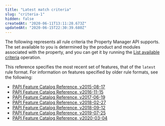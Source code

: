 ```yaml
---
title: "Latest match criteria"
slug: "criteria-1"
hidden: false
createdAt: "2020-06-11T13:11:28.673Z"
updatedAt: "2020-06-15T22:30:39.680Z"
---
```

The following represents all rule criteria the Property Manager API
supports.  The set available to you is determined by the product and
modules associated with the property, and you can get it by running
the [List available
criteria](https://learn.akamai.com/en-us/api/core_features/property_manager/v1.html#listavailablecriteria)
operation.

This reference specifies the most recent set of features, that of the
`latest` rule format.  For information on features specified by older
rule formats, see the following:

- [PAPI Feature Catalog Reference, v2015-08-17](https://learn.akamai.com/en-us/api/core_features/property_manager/v2015-08-17.html)
- [PAPI Feature Catalog Reference, v2016-11-15](https://learn.akamai.com/en-us/api/core_features/property_manager/v2016-11-15.html)
- [PAPI Feature Catalog Reference, v2017-06-19](https://learn.akamai.com/en-us/api/core_features/property_manager/v2017-06-19.html)
- [PAPI Feature Catalog Reference, v2018-02-27](https://learn.akamai.com/en-us/api/core_features/property_manager/v2018-02-27.html)
- [PAPI Feature Catalog Reference, v2018-09-12](https://learn.akamai.com/en-us/api/core_features/property_manager/v2018-09-12.html)
- [PAPI Feature Catalog Reference, v2019-07-25](https://learn.akamai.com/en-us/api/core_features/property_manager/v2019-07-25.html)
- [PAPI Feature Catalog Reference, v2020-03-04](https://learn.akamai.com/en-us/api/core_features/property_manager/v2020-03-04.html)